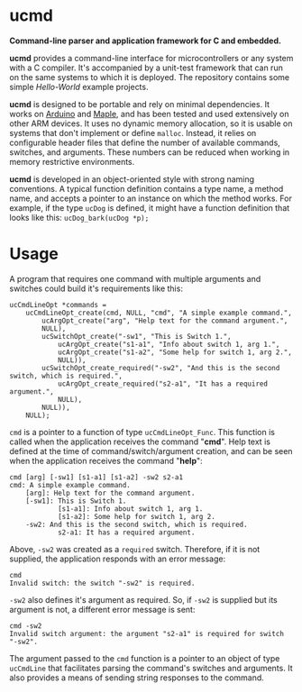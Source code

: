 ucmd
========
**Command-line parser and application framework for C and embedded.**

**ucmd** provides a command-line interface for microcontrollers or any system with a C compiler. It's accompanied by a unit-test framework that can run on the same systems to which it is deployed. The repository contains some simple *Hello-World* example projects.

**ucmd** is designed to be portable and rely on minimal dependencies. It works on [Arduino](http://www.arduino.cc/) and [Maple](http://leaflabs.com/), and has been tested and used extensively on other ARM devices. It uses no dynamic memory allocation, so it is usable on systems that don't implement or define `malloc`. Instead, it relies on configurable header files that define the number of available commands, switches, and arguments. These numbers can be reduced when working in memory restrictive environments.

**ucmd** is developed in an object-oriented style with strong naming conventions. A typical function definition contains a type name, a method name, and accepts a pointer to an instance on which the method works. For example, if the type `ucDog` is defined, it might have a function definition that looks like this: `ucDog_bark(ucDog *p);`

Usage
========

A program that requires one command with multiple arguments and switches could build it's requirements like this:

    ucCmdLineOpt *commands = 
        ucCmdLineOpt_create(cmd, NULL, "cmd", "A simple example command.",
            ucArgOpt_create("arg", "Help text for the command argument.",
            NULL),
            ucSwitchOpt_create("-sw1", "This is Switch 1.", 
                ucArgOpt_create("s1-a1", "Info about switch 1, arg 1.",
                ucArgOpt_create("s1-a2", "Some help for switch 1, arg 2.",
                NULL)),
            ucSwitchOpt_create_required("-sw2", "And this is the second switch, which is required.",
                ucArgOpt_create_required("s2-a1", "It has a required argument.",
                NULL),
            NULL)),
        NULL);

`cmd` is a pointer to a function of type `ucCmdLineOpt_Func`. This function is called when the application receives the command "**cmd**". Help text is defined at the time of command/switch/argument creation, and can be seen when the application receives the command "**help**":

    cmd [arg] [-sw1] [s1-a1] [s1-a2] -sw2 s2-a1
    cmd: A simple example command.
        [arg]: Help text for the command argument.
        [-sw1]: This is Switch 1.
                [s1-a1]: Info about switch 1, arg 1.
                [s1-a2]: Some help for switch 1, arg 2.
        -sw2: And this is the second switch, which is required.
                s2-a1: It has a required argument.

Above, `-sw2` was created as a `required` switch. Therefore, if it is not supplied, the application responds with an error message:

    cmd
    Invalid switch: the switch "-sw2" is required.
    
`-sw2` also defines it's argument as required. So, if `-sw2` is supplied but its argument is not, a different error message is sent:

    cmd -sw2
    Invalid switch argument: the argument "s2-a1" is required for switch "-sw2".

The argument passed to the `cmd` function is a pointer to an object of type `ucCmdLine` that facilitates parsing the command's switches and arguments. It also provides a means of sending string responses to the command.
